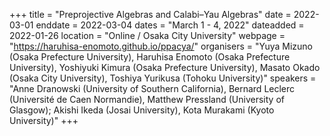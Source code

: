 +++
title = "Preprojective Algebras and Calabi–Yau Algebras"
date = 2022-03-01
enddate = 2022-03-04
dates = "March 1 - 4, 2022"
dateadded = 2022-01-26
location = "Online / Osaka City University"
webpage = "https://haruhisa-enomoto.github.io/ppacya/"
organisers = "Yuya Mizuno (Osaka Prefecture University), Haruhisa Enomoto (Osaka Prefecture University), Yoshiyuki Kimura (Osaka Prefecture University), Masato Okado (Osaka City University), Toshiya Yurikusa (Tohoku University)"
speakers = "Anne Dranowski (University of Southern California), Bernard Leclerc (Université de Caen Normandie), Matthew Pressland (University of Glasgow); Akishi Ikeda (Josai University), Kota Murakami (Kyoto University)"
+++
